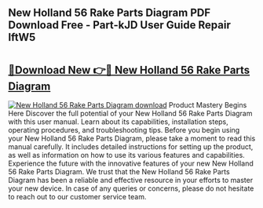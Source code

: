 ## New Holland 56 Rake Parts Diagram PDF Download Free - Part-kJD User Guide Repair lftW5

# <h2><a href="http://dfup4g.blite.top/?on=New+Holland+56+Rake+Parts+Diagram">🔗Download New 👉🔴 New Holland 56 Rake Parts Diagram</a></h2>

[![New Holland 56 Rake Parts Diagram download](https://i.imgur.com/lujVjoI.png)](http://dfup4g.blite.top/?on=New+Holland+56+Rake+Parts+Diagram)
Product Mastery Begins Here Discover the full potential of your New Holland 56 Rake Parts Diagram with this user manual. Learn about its capabilities, installation steps, operating procedures, and troubleshooting tips. Before you begin using your New Holland 56 Rake Parts Diagram, please take a moment to read this manual carefully. It includes detailed instructions for setting up the product, as well as information on how to use its various features and capabilities. Experience the future with the innovative features of your new New Holland 56 Rake Parts Diagram. We trust that the New Holland 56 Rake Parts Diagram has been a reliable and effective resource in your efforts to master your new device. In case of any queries or concerns, please do not hesitate to reach out to our customer service team.
